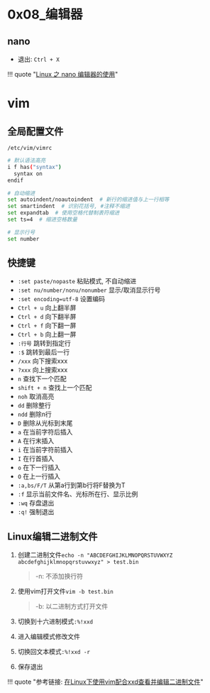 # 0x08_编辑器

## nano

- 退出: `Ctrl + X`

!!! quote "[Linux 之 nano 编辑器的使用](https://www.cnblogs.com/wxdestiny/p/10842423.html)"


# vim

## 全局配置文件

`/etc/vim/vimrc`

```bash
# 默认语法高亮
i f has("syntax")
  syntax on
endif

# 自动缩进
set autoindent/noautoindent  # 新行的缩进值与上一行相等
set smartindent  # 识别花括号, #注释不缩进
set expandtab  # 使用空格代替制表符缩进
set ts=4  # 缩进空格数量

# 显示行号
set number
```


## 快捷键

- `:set paste/nopaste`  粘贴模式, 不自动缩进
- `:set nu/number/nonu/nonumber`  显示/取消显示行号
- `:set encoding=utf-8`  设置编码
- `Ctrl + u`  向上翻半屏
- `Ctrl + d`  向下翻半屏
- `Ctrl + f`  向下翻一屏
- `Ctrl + b`  向上翻一屏
- `:行号`  跳转到指定行
- `:$`  跳转到最后一行
- `/xxx`  向下搜索xxx
- `?xxx`  向上搜索xxx
- `n`  查找下一个匹配
- `shift + n`  查找上一个匹配
- `noh`  取消高亮
- `dd`  删除整行
- `ndd`  删除n行
- `D`  删除从光标到末尾
- `a`  在当前字符后插入
- `A`  在行末插入
- `i`  在当前字符前插入
- `I`  在行首插入
- `o`  在下一行插入
- `O`  在上一行插入
- `:a,bs/F/T`  从第a行到第b行将F替换为T
- `:f`  显示当前文件名、光标所在行、显示比例
- `:wq`  存盘退出
- `:q!`  强制退出


## Linux编辑二进制文件

1. 创建二进制文件`echo -n "ABCDEFGHIJKLMNOPQRSTUVWXYZ abcdefghijklmnopqrstuvwxyz" > test.bin`

    > -n: 不添加换行符

1. 使用vim打开文件`vim -b test.bin`

    > -b: 以二进制方式打开文件

1. 切换到十六进制模式`:%!xxd`
1. 进入编辑模式修改文件
1. 切换回文本模式`:%!xxd -r`
1. 保存退出

!!! quote "参考链接: [在Linux下使用vim配合xxd查看并编辑二进制文件](https://www.cnblogs.com/killkill/archive/2010/06/23/1763785.html)"
